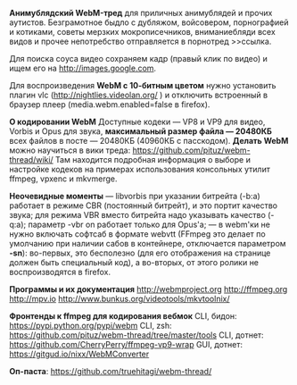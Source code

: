 **Анимублядский WebM-тред**
для приличных анимублядей и прочих аутистов.
Безграмотное быдло с дубляжом, войсовером, порнографией и котиками, советы мерзких мокрописечников, вниманиебляди всех видов и прочее непотребство отправляется в порнотред >>ссылка.

Для поиска сoуса видео сохраняем кадр (правый клик по видео) и ищем его на http://images.google.com.

Для воспроизведения **WebM с 10-битным цветом** нужно установить плагин vlc (http://nightlies.videolan.org/ ) и отключить встроенный в браузер плеер (media.webm.enabled=false в firefox).

**О кодировании WebM**
Доступные кодеки — VP8 и VP9 для видео, Vorbis и Opus для звука, **максимальный размер файла — 20480КБ** всех файлов в посте — 20480КБ (40960КБ с пасскодом).
**Делать WebM** можно научиться в вики треда: https://github.com/pituz/webm-thread/wiki/
Там находится подробная информация о выборе и настройке кодеков на примерах использования консольных утилит ffmpeg, vpxenc и mkvmerge.

**Неочевидные моменты**
— libvorbis при указании битрейта (-b:a) работает в режиме CBR (постоянный битрейт), и это портит качество звука; для режима VBR вместо битрейта надо указывать качество (-q:a); параметр -vbr on работает только для Opus'а;
— в webm'ки не нужно включать софтсаб в формате webvtt (FFmpeg это делает по умолчанию при наличии сабов в контейнере, отключается параметром **-sn**): во-первых, это бесполезно (для его отображения на странице должен быть специальный код), а во-вторых, от этого ролики не воспроизводятся в firefox.

**Программы и их документация**
http://webmproject.org http://ffmpeg.org http://mpv.io http://www.bunkus.org/videotools/mkvtoolnix/

**Фронтенды к ffmpeg для кодирования вебмок**
CLI, бидон: https://pypi.python.org/pypi/webm
CLI, zsh: https://github.com/pituz/webm-thread/tree/master/tools
CLI, дотнет: https://github.com/CherryPerry/ffmpeg-vp9-wrap
GUI, дотнет: https://gitgud.io/nixx/WebMConverter

**Оп-паста**: https://github.com/truehitagi/webm-thread/
